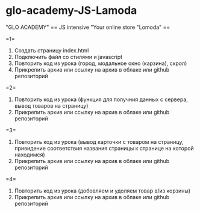 # glo-academy-JS-Lamoda

"GLO ACADEMY"
== JS intensive "Your online store "Lomoda" ==

=1=

1. Создать страницу index.html
2. Подключить файл со стилями и javascript
3. Повторить код из урока (город, модальное окно (карзина), скрол)
4. Прикрепить архив или ссылку на архив в облаке или github репозиторий

=2=

1. Повторить код из урока (функция для получния данных с сервера, вывод товаров на страницу)
2. Прикрепить архив или ссылку на архив в облаке или github репозиторий

=3=

1. Повторить код из урока (вывод карточки с товаром на страницу, привидение соответствия названия страницы к странице на которой находимся)
2. Прикрепить архив или ссылку на архив в облаке или github репозиторий

=4=

1. Повторить код из урока (добовляем и удоляем товар в/из корзины)
2. Прикрепить архив или ссылку на архив в облаке или github репозиторий
